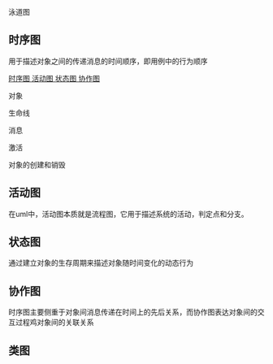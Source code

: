  泳道图

## 时序图
用于描述对象之间的传递消息的时间顺序，即用例中的行为顺序

[时序图 活动图 状态图 协作图](https://zhuanlan.zhihu.com/p/23575730)

对象

生命线

消息

激活

对象的创建和销毁

## 活动图
在uml中，活动图本质就是流程图，它用于描述系统的活动，判定点和分支。

## 状态图
通过建立对象的生存周期来描述对象随时间变化的动态行为

## 协作图
时序图主要侧重于对象间消息传递在时间上的先后关系，而协作图表达对象间的交互过程鸡对象间的关联关系



## 类图

